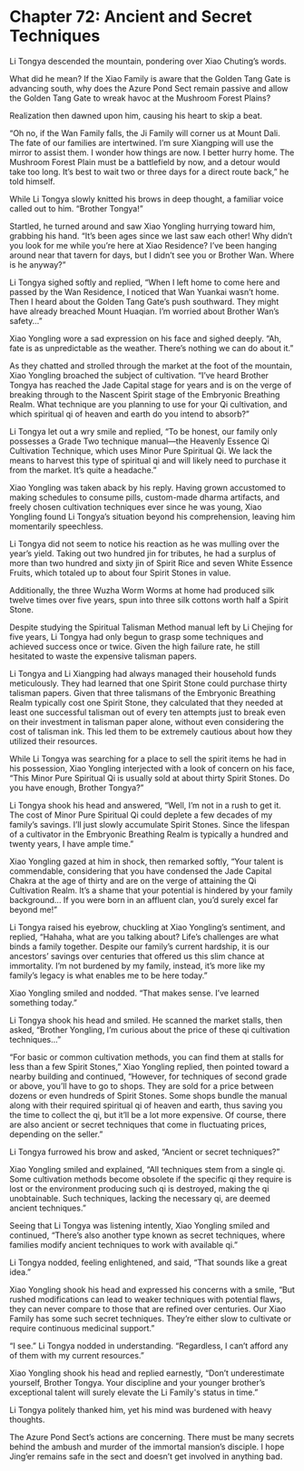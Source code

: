 # Chapter 72: Ancient and Secret Techniques

Li Tongya descended the mountain, pondering over Xiao Chuting’s words.

What did he mean? If the Xiao Family is aware that the Golden Tang Gate is advancing south, why does the Azure Pond Sect remain passive and allow the Golden Tang Gate to wreak havoc at the Mushroom Forest Plains?

Realization then dawned upon him, causing his heart to skip a beat.

“Oh no, if the Wan Family falls, the Ji Family will corner us at Mount Dali. The fate of our families are intertwined. I’m sure Xiangping will use the mirror to assist them. I wonder how things are now. I better hurry home. The Mushroom Forest Plain must be a battlefield by now, and a detour would take too long. It’s best to wait two or three days for a direct route back,” he told himself.

While Li Tongya slowly knitted his brows in deep thought, a familiar voice called out to him. “Brother Tongya!”

Startled, he turned around and saw Xiao Yongling hurrying toward him, grabbing his hand. “It’s been ages since we last saw each other! Why didn’t you look for me while you’re here at Xiao Residence? I’ve been hanging around near that tavern for days, but I didn’t see you or Brother Wan. Where is he anyway?”

Li Tongya sighed softly and replied, “When I left home to come here and passed by the Wan Residence, I noticed that Wan Yuankai wasn’t home. Then I heard about the Golden Tang Gate’s push southward. They might have already breached Mount Huaqian. I’m worried about Brother Wan’s safety...”

Xiao Yongling wore a sad expression on his face and sighed deeply. “Ah, fate is as unpredictable as the weather. There’s nothing we can do about it.”

As they chatted and strolled through the market at the foot of the mountain, Xiao Yongling broached the subject of cultivation. “I’ve heard Brother Tongya has reached the Jade Capital stage for years and is on the verge of breaking through to the Nascent Spirit stage of the Embryonic Breathing Realm. What technique are you planning to use for your Qi cultivation, and which spiritual qi of heaven and earth do you intend to absorb?”

Li Tongya let out a wry smile and replied, “To be honest, our family only possesses a Grade Two technique manual—the Heavenly Essence Qi Cultivation Technique, which uses Minor Pure Spiritual Qi. We lack the means to harvest this type of spiritual qi and will likely need to purchase it from the market. It’s quite a headache.”

Xiao Yongling was taken aback by his reply. Having grown accustomed to making schedules to consume pills, custom-made dharma artifacts, and freely chosen cultivation techniques ever since he was young, Xiao Yongling found Li Tongya’s situation beyond his comprehension, leaving him momentarily speechless.

Li Tongya did not seem to notice his reaction as he was mulling over the year’s yield. Taking out two hundred jin for tributes, he had a surplus of more than two hundred and sixty jin of Spirit Rice and seven White Essence Fruits, which totaled up to about four Spirit Stones in value.

Additionally, the three Wuzha Worm Worms at home had produced silk twelve times over five years, spun into three silk cottons worth half a Spirit Stone.

Despite studying the Spiritual Talisman Method manual left by Li Chejing for five years, Li Tongya had only begun to grasp some techniques and achieved success once or twice. Given the high failure rate, he still hesitated to waste the expensive talisman papers.

Li Tongya and Li Xiangping had always managed their household funds meticulously. They had learned that one Spirit Stone could purchase thirty talisman papers. Given that three talismans of the Embryonic Breathing Realm typically cost one Spirit Stone, they calculated that they needed at least one successful talisman out of every ten attempts just to break even on their investment in talisman paper alone, without even considering the cost of talisman ink. This led them to be extremely cautious about how they utilized their resources.

While Li Tongya was searching for a place to sell the spirit items he had in his possession, Xiao Yongling interjected with a look of concern on his face, “This Minor Pure Spiritual Qi is usually sold at about thirty Spirit Stones. Do you have enough, Brother Tongya?”

Li Tongya shook his head and answered, “Well, I’m not in a rush to get it. The cost of Minor Pure Spiritual Qi could deplete a few decades of my family’s savings. I’ll just slowly accumulate Spirit Stones. Since the lifespan of a cultivator in the Embryonic Breathing Realm is typically a hundred and twenty years, I have ample time.”

Xiao Yongling gazed at him in shock, then remarked softly, “Your talent is commendable, considering that you have condensed the Jade Capital Chakra at the age of thirty and are on the verge of attaining the Qi Cultivation Realm. It’s a shame that your potential is hindered by your family background... If you were born in an affluent clan, you’d surely excel far beyond me!”

Li Tongya raised his eyebrow, chuckling at Xiao Yongling’s sentiment, and replied, “Hahaha, what are you talking about? Life’s challenges are what binds a family together. Despite our family’s current hardship, it is our ancestors’ savings over centuries that offered us this slim chance at immortality. I’m not burdened by my family, instead, it’s more like my family’s legacy is what enables me to be here today.”

Xiao Yongling smiled and nodded. “That makes sense. I’ve learned something today.”

Li Tongya shook his head and smiled. He scanned the market stalls, then asked, “Brother Yongling, I’m curious about the price of these qi cultivation techniques...”

“For basic or common cultivation methods, you can find them at stalls for less than a few Spirit Stones,” Xiao Yongling replied, then pointed toward a nearby building and continued, “However, for techniques of second grade or above, you’ll have to go to shops. They are sold for a price between dozens or even hundreds of Spirit Stones. Some shops bundle the manual along with their required spiritual qi of heaven and earth, thus saving you the time to collect the qi, but it’ll be a lot more expensive. Of course, there are also ancient or secret techniques that come in fluctuating prices, depending on the seller.”

Li Tongya furrowed his brow and asked, “Ancient or secret techniques?”

Xiao Yongling smiled and explained, “All techniques stem from a single qi. Some cultivation methods become obsolete if the specific qi they require is lost or the environment producing such qi is destroyed, making the qi unobtainable. Such techniques, lacking the necessary qi, are deemed ancient techniques.”

Seeing that Li Tongya was listening intently, Xiao Yongling smiled and continued, “There’s also another type known as secret techniques, where families modify ancient techniques to work with available qi.”

Li Tongya nodded, feeling enlightened, and said, “That sounds like a great idea.”

Xiao Yongling shook his head and expressed his concerns with a smile, “But rushed modifications can lead to weaker techniques with potential flaws, they can never compare to those that are refined over centuries. Our Xiao Family has some such secret techniques. They’re either slow to cultivate or require continuous medicinal support.”

“I see.” Li Tongya nodded in understanding. “Regardless, I can’t afford any of them with my current resources.”

Xiao Yongling shook his head and replied earnestly, “Don’t underestimate yourself, Brother Tongya. Your discipline and your younger brother’s exceptional talent will surely elevate the Li Family's status in time.”

Li Tongya politely thanked him, yet his mind was burdened with heavy thoughts.

The Azure Pond Sect’s actions are concerning. There must be many secrets behind the ambush and murder of the immortal mansion’s disciple. I hope Jing’er remains safe in the sect and doesn’t get involved in anything bad.
